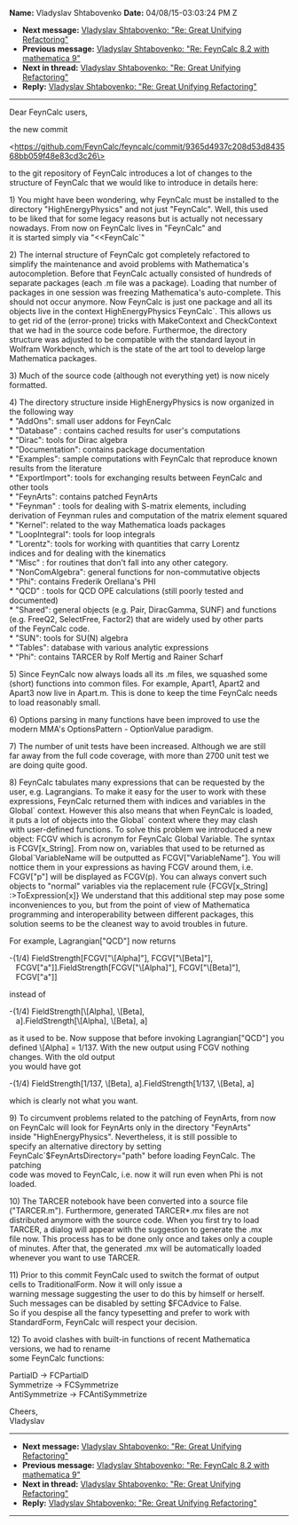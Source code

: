 **Name:** Vladyslav Shtabovenko
**Date:** 04/08/15-03:03:24 PM Z

  - **Next message:** [Vladyslav Shtabovenko: "Re: Great Unifying
    Refactoring"](0871.html)
  - **Previous message:** [Vladyslav Shtabovenko: "Re: FeynCalc 8.2 with
    mathematica 9"](0869.html)
  - **Next in thread:** [Vladyslav Shtabovenko: "Re: Great Unifying
    Refactoring"](0871.html)
  - **Reply:** [Vladyslav Shtabovenko: "Re: Great Unifying
    Refactoring"](0871.html)

-----

Dear FeynCalc users,  

the new commit  

\<https://github.com/FeynCalc/feyncalc/commit/9365d4937c208d53d843568bb059f48e83cd3c26\>  

to the git repository of FeynCalc introduces a lot of changes to the  
structure of FeynCalc that we would like to introduce in details here:  

1\) You might have been wondering, why FeynCalc must be installed to
the  
directory "HighEnergyPhysics" and not just "FeynCalc". Well, this used  
to be liked that for some legacy reasons but is actually not necessary  
nowadays. From now on FeynCalc lives in "FeynCalc" and  
it is started simply via "\<\<FeynCalc\`"  

2\) The internal structure of FeynCalc got completely refactored to  
simplify the maintenance and avoid problems with Mathematica's  
autocompletion. Before that FeynCalc actually consisted of hundreds of  
separate packages (each .m file was a package). Loading that number of  
packages in one session was freezing Mathematica's auto-complete. This  
should not occur anymore. Now FeynCalc is just one package and all its  
objects live in the context HighEnergyPhysics\`FeynCalc\`. This allows
us  
to get rid of the (error-prone) tricks with MakeContext and
CheckContext  
that we had in the source code before. Furthermoe, the directory  
structure was adjusted to be compatible with the standard layout in  
Wolfram Workbench, which is the state of the art tool to develop large  
Mathematica packages.  

3\) Much of the source code (although not everything yet) is now
nicely  
formatted.  

4\) The directory structure inside HighEnergyPhysics is now organized
in  
the following way  
\* "AddOns": small user addons for FeynCalc  
\* "Database" : contains cached results for user's computations  
\* "Dirac": tools for Dirac algebra  
\* "Documentation": contains package documentation  
\* "Examples": sample computations with FeynCalc that reproduce known  
results from the literature  
\* "ExportImport": tools for exchanging results between FeynCalc and  
other tools  
\* "FeynArts": contains patched FeynArts  
\* "Feynman" : tools for dealing with S-matrix elements, including  
derivation of Feynman rules and computation of the matrix element
squared  
\* "Kernel": related to the way Mathematica loads packages  
\* "LoopIntegral": tools for loop integrals  
\* "Lorentz": tools for working with quantities that carry Lorentz  
indices and for dealing with the kinematics  
\* "Misc" : for routines that don't fall into any other category.  
\* "NonComAlgebra": general functions for non-commutative objects  
\* "Phi": contains Frederik Orellana's PHI  
\* "QCD" : tools for QCD OPE calculations (still poorly tested and  
documented)  
\* "Shared": general objects (e.g. Pair, DiracGamma, SUNF) and
functions  
(e.g. FreeQ2, SelectFree, Factor2) that are widely used by other parts  
of the FeynCalc code.  
\* "SUN": tools for SU(N) algebra  
\* "Tables": database with various analytic expressions  
\* "Phi": contains TARCER by Rolf Mertig and Rainer Scharf  

5\) Since FeynCalc now always loads all its .m files, we squashed some  
(short) functions into common files. For example, Apart1, Apart2 and  
Apart3 now live in Apart.m. This is done to keep the time FeynCalc
needs  
to load reasonably small.  

6\) Options parsing in many functions have been improved to use the  
modern MMA's OptionsPattern - OptionValue paradigm.  

7\) The number of unit tests have been increased. Although we are
still  
far away from the full code coverage, with more than 2700 unit test we  
are doing quite good.  

8\) FeynCalc tabulates many expressions that can be requested by the  
user, e.g. Lagrangians. To make it easy for the user to work with
these  
expressions, FeynCalc returned them with indices and variables in the  
Global\` context. However this also means that when FeynCalc is
loaded,  
it puts a lot of objects into the Global\` context where they may
clash  
with user-defined functions. To solve this problem we introduced a new  
object: FCGV which is acronym for FeynCalc Global Variable. The syntax  
is FCGV[x\_String]. From now on, variables that used to be
returned as  
Global\`VariableName will be outputted as FCGV["VariableName"].
You will  
nottice them in your expressions as having FCGV around them, i.e.  
FCGV["p"] will be displayed as FCGV(p). You can always convert
such  
objects to "normal" variables via the replacement rule
{FCGV[x\_String]  
:\>ToExpression[x]} We understand that this additional step may
pose some  
inconveniences to you, but from the point of view of Mathematica  
programming and interoperability between different packages, this  
solution seems to be the cleanest way to avoid troubles in future.  

For example, Lagrangian["QCD"] now returns  

\-(1/4) FieldStrength[FCGV["\\[Alpha]"],
FCGV["\\[Beta]"],  
   FCGV["a"]].FieldStrength[FCGV["\\[Alpha]"],
FCGV["\\[Beta]"],  
   FCGV["a"]]  

instead of  

\-(1/4) FieldStrength[\\[Alpha], \\[Beta],  
   a].FieldStrength[\\[Alpha], \\[Beta],
a]  

as it used to be. Now suppose that before invoking
Lagrangian["QCD"] you  
defined \\[Alpha] = 1/137. With the new output using FCGV
nothing  
changes. With the old output  
you would have got  

\-(1/4) FieldStrength[1/137, \\[Beta],
a].FieldStrength[1/137, \\[Beta], a]  

which is clearly not what you want.  

9\) To circumvent problems related to the patching of FeynArts, from
now  
on FeynCalc will look for FeynArts only in the directory "FeynArts"  
inside "HighEnergyPhysics". Nevertheless, it is still possible to  
specify an alternative directory by setting  
FeynCalc\`$FeynArtsDirectory="path" before loading FeynCalc. The
patching  
code was moved to FeynCalc, i.e. now it will run even when Phi is not  
loaded.  

10\) The TARCER notebook have been converted into a source file  
("TARCER.m"). Furthermore, generated TARCER\*.mx files are not  
distributed anymore with the source code. When you first try to load  
TARCER, a dialog will appear with the suggestion to generate the .mx  
file now. This process has to be done only once and takes only a
couple  
of minutes. After that, the generated .mx will be automatically loaded  
whenever you want to use TARCER.  

11\) Prior to this commit FeynCalc used to switch the format of output  
cells to TraditionalForm. Now it will only issue a  
warning message suggesting the user to do this by himself or herself.  
Such messages can be disabled by setting $FCAdvice to False.  
So if you despise all the fancy typesetting and prefer to work with  
StandardForm, FeynCalc will respect your decision.  

12\) To avoid clashes with built-in functions of recent Mathematica  
versions, we had to rename  
some FeynCalc functions:  

PartialD -\> FCPartialD  
Symmetrize -\> FCSymmetrize  
AntiSymmetrize -\> FCAntiSymmetrize  

Cheers,  
Vladyslav  

-----

  - **Next message:** [Vladyslav Shtabovenko: "Re: Great Unifying
    Refactoring"](0871.html)
  - **Previous message:** [Vladyslav Shtabovenko: "Re: FeynCalc 8.2 with
    mathematica 9"](0869.html)
  - **Next in thread:** [Vladyslav Shtabovenko: "Re: Great Unifying
    Refactoring"](0871.html)
  - **Reply:** [Vladyslav Shtabovenko: "Re: Great Unifying
    Refactoring"](0871.html)

-----

